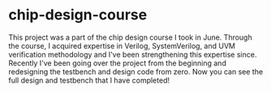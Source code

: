# chip-design-course
This project was a part of the chip design course I took in June. Through the course, I acquired expertise in Verilog, SystemVerilog, and UVM verification methodology and I've been strengthening this expertise since. 
Recently I've been going over the project from the beginning and redesigning the testbench and design code from zero. Now you can see the full design and testbench that I have completed! 
